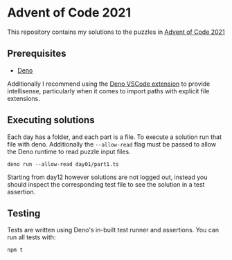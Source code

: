 # Advent of Code 2021

This repository contains my solutions to the puzzles in
[Advent of Code 2021](https://adventofcode.com/2021)

## Prerequisites

- [Deno](https://deno.land/)

Additionally I recommend using the
[Deno VSCode extension](https://marketplace.visualstudio.com/items?itemName=denoland.vscode-deno)
to provide intellisense, particularly when it comes to import paths with
explicit file extensions.

## Executing solutions

Each day has a folder, and each part is a file. To execute a solution run that
file with deno. Additionally the `--allow-read` flag must be passed to allow the
Deno runtime to read puzzle input files.

```shell
deno run --allow-read day01/part1.ts
```

Starting from day12 however solutions are not logged out, instead you should
inspect the corresponding test file to see the solution in a test assertion.

## Testing

Tests are written using Deno's in-built test runner and assertions. You can run
all tests with:

```shell
npm t
```
